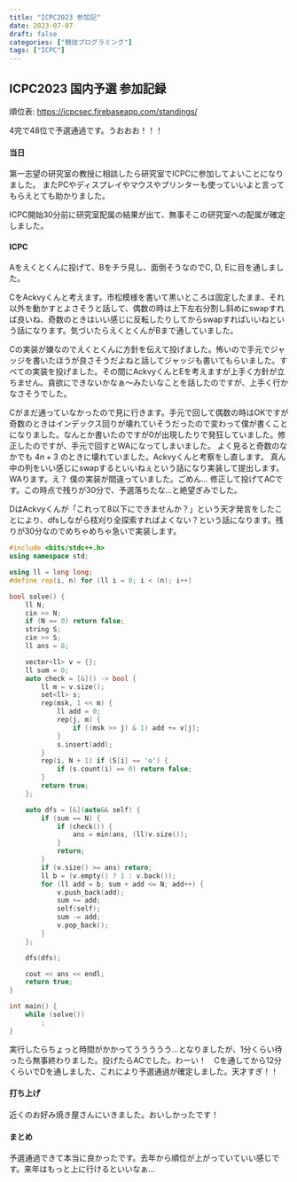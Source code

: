 ```yaml
---
title: "ICPC2023 参加記"
date: 2023-07-07
draft: false
categories: ["競技プログラミング"]
tags: ["ICPC"]
---
```


## ICPC2023 国内予選 参加記録

順位表: https://icpcsec.firebaseapp.com/standings/

4完で48位で予選通過です。うおおお！！！

#### 当日

第一志望の研究室の教授に相談したら研究室でICPCに参加してよいことになりました。
またPCやディスプレイやマウスやプリンターも使っていいよと言ってもらえとても助かりました。

ICPC開始30分前に研究室配属の結果が出て、無事そこの研究室への配属が確定しました。

#### ICPC

Aをえくとくんに投げて、Bをチラ見し、面倒そうなのでC, D, Eに目を通しました。

CをAckvyくんと考えます。市松模様を書いて黒いところは固定したまま、それ以外を動かすとよさそうと話して、偶数の時は上下左右分割し斜めにswapすれば良いね、奇数のときはいい感じに反転したりしてからswapすればいいねという話になります。気づいたらえくとくんがBまで通していました。

Cの実装が嫌なのでえくとくんに方針を伝えて投げました。怖いので手元でジャッジを書いたほうが良さそうだよねと話してジャッジも書いてもらいました。すべての実装を投げました。その間にAckvyくんとEを考えますが上手く方針が立ちません。貪欲にできないかなぁ～みたいなことを話したのですが、上手く行かなさそうでした。

Cがまだ通っていなかったので見に行きます。手元で回して偶数の時はOKですが奇数のときはインデックス回りが壊れていそうだったので変わって僕が書くことになりました。なんとか書いたのですが0が出現したりで発狂していました。修正したのですが、手元で回すとWAになってしまいました。
よく見ると奇数のなかでも $4n + 3$ のときに壊れていました。Ackvyくんと考察をし直します。
真ん中の列をいい感じにswapするといいねぇという話になり実装して提出します。WAります。え？
僕の実装が間違っていました。ごめん... 修正して投げてACです。この時点で残りが30分で、予選落ちたな...と絶望ぎみでした。

DはAckvyくんが「これって8以下にできませんか？」という天才発言をしたことにより、dfsしながら枝刈り全探索すればよくない？という話になります。残りが30分なのでめちゃめちゃ急いで実装します。

```cpp
#include <bits/stdc++.h>
using namespace std;

using ll = long long;
#define rep(i, n) for (ll i = 0; i < (n); i++)

bool solve() {
    ll N;
    cin >> N;
    if (N == 0) return false;
    string S;
    cin >> S;
    ll ans = 8;

    vector<ll> v = {};
    ll sum = 0;
    auto check = [&]() -> bool {
        ll m = v.size();
        set<ll> s;
        rep(msk, 1 << m) {
            ll add = 0;
            rep(j, m) {
                if ((msk >> j) & 1) add += v[j];
            }
            s.insert(add);
        }
        rep(i, N + 1) if (S[i] == 'o') {
            if (s.count(i) == 0) return false;
        }
        return true;
    };

    auto dfs = [&](auto&& self) {
        if (sum == N) {
            if (check()) {
                ans = min(ans, (ll)v.size());
            }
            return;
        }
        if (v.size() >= ans) return;
        ll b = (v.empty() ? 1 : v.back());
        for (ll add = b; sum + add <= N; add++) {
            v.push_back(add);
            sum += add;
            self(self);
            sum -= add;
            v.pop_back();
        }
    };

    dfs(dfs);

    cout << ans << endl;
    return true;
}

int main() {
    while (solve())
        ;
}
```
実行したらちょっと時間がかかってううううう...となりましたが、1分くらい待ったら無事終わりました。投げたらACでした。わーい！　Cを通してから12分くらいでDを通しました、これにより予選通過が確定しました。天才すぎ！！


#### 打ち上げ

近くのお好み焼き屋さんにいきました。おいしかったです！

#### まとめ

予選通過できて本当に良かったです。去年から順位が上がっていていい感じです。来年はもっと上に行けるといいなぁ... 


